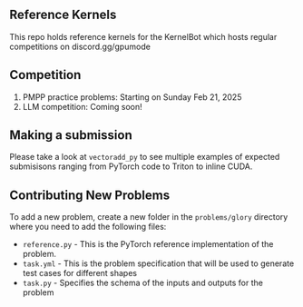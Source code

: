 ## Reference Kernels

This repo holds reference kernels for the KernelBot which hosts regular competitions on discord.gg/gpumode

## Competition
1. PMPP practice problems: Starting on Sunday Feb 21, 2025
2. LLM competition: Coming soon!

## Making a submission

Please take a look at `vectoradd_py` to see multiple examples of expected submisisons ranging from PyTorch code to Triton to inline CUDA.


## Contributing New Problems

To add a new problem, create a new folder in the `problems/glory` directory where you need to add the following files:
- `reference.py` - This is the PyTorch reference implementation of the problem.
- `task.yml` - This is the problem specification that will be used to generate test cases for different shapes
- `task.py` - Specifies the schema of the inputs and outputs for the problem




